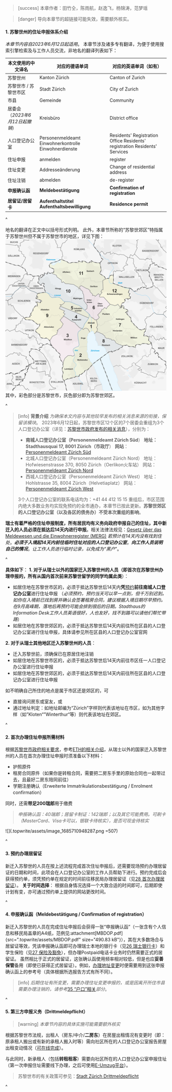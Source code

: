 > [success] 本章作者：田竹仝，陈雨航，赵逸飞，杨锦涛，范梦瑶

> [danger] 导向本章节的超链接可能失效，需要额外核实。

#### **1. 苏黎世州的住址申报体系介绍**

*本章节内容自2023年6月12日起适用*。
本章节涉及诸多专有翻译，为便于使用搜索引擎检索及与工作人员交流，非地名的翻译列表如下：

| 本文使用的中文译名             | 对应的德语单词                                                      | 对应的英语单词（如有）                                                                        |
| --------------------- | ------------------------------------------------------------ | ---------------------------------------------------------------------------------- |
| 苏黎世州                  | Kanton Zürich                                                | Canton of Zurich                                                                   |
| 苏黎世市 / 苏黎世市区          | Stadt Zürich                                                 | City of Zurich                                                                     |
| 市县                    | Gemeinde                                                     | Community                                                                          |
| 居委会 （*2023年6月12日起撤销*） | Kreisbüro                                                    | District office                                                                    |
| 人口登记办公室               | Personenmeldeamt&#xA;Einwohnerkontrolle&#xA;Einwohnerdienste | Residents' Registration Office&#xA;Residents' registration&#xA;Residents' Services |
| 住址申报                  | anmelden                                                     | register                                                                           |
| 住址变更                  | Addresseänderung                                             | Change of residential address                                                      |
| 住址注销                  | abmelden                                                     | de-register                                                                        |
| **申报确认函**             | **Meldebestätigung**                                         | **Confirmation of registration**                                                   |
| **居留证/居留卡**           | **Aufenthaltstitel**&#xA;**Aufenthaltsbewilligung**          | **Residence permit**                                                               |

^

地名的翻译在正文中以括号形式列明。
此外，本章节所称的“苏黎世郊区”特指属于苏黎世州但不属于苏黎世市的地区，详见下图：
![](.topwrite/assets/image_1685999282078.png)
其中，彩色部分是苏黎世市，灰色部分即为苏黎世郊区。

^

> [info] **背景介绍**
> *为确保本文内容与其他较早发布的相关消息来源的衔接，保留该模块*。
> 2023年6月12日起，苏黎世市区12个区的7个居委会重组为3个人口登记办公室（详见：[苏黎世市政府发布的相关消息](https://www.stadt-zuerich.ch/prd/de/index/ueber_das_departement/medien/medienmitteilungen/2023/maerz/230314a.html)），分别为：
>
> * **南城人口登记办公室（Personenmeldeamt Zürich Süd**）
>   **地址：Stadthausquai 17, 8001 Zürich（市政厅**）
>   **网站**：[Personenmeldeamt Zürich Süd](https://www.stadt-zuerich.ch/prd/de/index/bevoelkerungsamt/kontakt-oeffnungszeiten/kontakte-und-oeffnungszeiten-pma/kb01.html)
> * 北城人口登记办公室（Personenmeldeamt Zürich Nord）
>   地址：Hofwiesenstrasse 370, 8050 Zürich（Oerlikon火车站）
>   网站：[Personenmeldeamt Zürich Nord](https://www.stadt-zuerich.ch/prd/de/index/bevoelkerungsamt/kontakt-oeffnungszeiten/kontakte-und-oeffnungszeiten-pma/kb11.html)
> * 西城人口登记办公室（Personenmeldeamt Zürich West）
>   地址：Hohlstrasse 35, 8004 Zürich（Helvetiaplatz）
>   网站：[Personenmeldeamt Zürich West](https://www.stadt-zuerich.ch/prd/de/index/bevoelkerungsamt/kontakt-oeffnungszeiten/kontakte-und-oeffnungszeiten-pma/kb04.html)
>
> 3个人口登记办公室的联系电话均为：+41 44 412 15 15
> 重组后，市区范围内绝大多数业务均实现免预约的全市通办，本章节已按此更新。**苏黎世郊区的人口登记办公室（以及各区的债务办）不受本次重组的影响**。

**瑞士有着严格的住址申报制度，所有居民均有义务向政府申报自己的住址，其中新迁入的人员必须在抵达后14天内进行申报**。相关法律法规见：[Gesetz über das Meldewesen und die Einwohnerregister (MERG)](http://www2.zhlex.zh.ch/appl/zhlex_r.nsf/0/37FA9D3FAA0D5447C1257F1D004A8834/$file/142.1_11.5.15_91.pdf)
*若预计在14天内没有找到住处*，***必须于入境起14天内前往临时住址对应的人口登记办公室***，***向工作人员说明自己的情况***，*让工作人员进行临时记录，以免成为“黑户*”。

^

**具体如下**：
**1. 对于从瑞士以外的国家迁入苏黎世州的人员（即首次在苏黎世州办理申报的，所有从国内首次前来苏黎世留学的同学均属此类**）：

* 如居住地在苏黎世市区的，必须于抵达苏黎世后14天内**凭**[预约](https://www.etermin.net/personenmeldeamtsued)**前往南城人口登记办公室**进行住址申报
  （*必须预约，预约当天可以早一点到，但千万别迟到。如你在入境前已找到房并确认会签署租房合同，建议根据入境日期尽早预约。在9月高峰期，落地后再预约可能会排到很后的日期。Stadthaus的Information Desk工作人员英语很好，人也友好，找不到路可以请他们帮忙带路*）
* 如居住地在苏黎世郊区的，必须于抵达苏黎世后14天内前往所在区县的人口登记办公室进行住址申报，具体请参见所在区县的人口登记办公室官网

**2. 对于从瑞士其他地区迁入苏黎世州的人员**：

* 迁入苏黎世前，须确保已在原居住地注销
* 如居住地在苏黎世市区的，必须于抵达苏黎世后14天内前往市区任一人口登记办公室进行住址申报
* 如居住地在苏黎世郊区的，必须于抵达苏黎世后14天内前往所在区县的人口登记办公室进行住址申报

如不明确自己所住的地点是属于市区还是郊区的，可

* 直接询问房东或室友，或
* 通过地址判定：如地址邮编为“Zürich”字样则代表该地址在市区，如为其他字样（如”Kloten“”Winterthur“等）则代表该地址在郊区。

^

#### **2. 首次办理住址申报所需材料**

根据[苏黎世市政府相关要求](https://www.stadt-zuerich.ch/prd/de/index/bevoelkerungsamt/umziehenmelden/zuzug.html)，参考[ETH的相关介绍](https://ethz.ch/de/studium/international/nach-ankunft/aufenthaltsbewilligung.html)，从瑞士以外的国家迁入苏黎世州的人员在首次办理住址申报时须准备以下材料：

* 护照原件
* 租房合同原件（如果你是转租合同，需要把二房东手里的原始合同也一起带过去，且最好二房东陪同前往）
* 学期注册确认（Erweiterte Immatrikulationsbestätigung / Enrolment confirmation）

同时，还需**带足200瑞郎**用于缴费

> *申报确认函：40瑞郎；居留卡制证：142瑞郎；以及其它可能费用。可刷卡（MasterCard、Visa卡可以，银联卡待核实），是否可现金待核实*

![](.topwrite/assets/image_1685710948287.png =507)

^

#### **3**. **预约办理居留证**

新迁入苏黎世的人员在按上述流程完成首次住址申报后，还需要现场预约办理居留证的日期和时间，此项会在人口登记办公室的工作人员帮助下进行。预约完成后会获得预约单，须凭预约单在规定的时间前往移民局办理居留证（见[28 首次办理居留证](28居留证的办理.md)）。
**关于时间选择**： 根据自身情况选择一个大致合适的时间即可，后期即使计划有变，亦可通过预约单上提供的网站更改时间。

^

#### **4. 申报确认函（Meldebestätigung / Confirmation of registration**）

新迁入苏黎世的人员在完成住址申报后会获得一张“申报确认函”（一张含有个人信息和移民局盖章的A4纸，范例见:attachment[MBDOP.pdf]{src=".topwrite/assets/MBDOP.pdf" size="490.83 kB"}），其在大多数场合与居留证等效，凭该申报确认函即可办理瑞士本地的银行卡（见[26 瑞士银行卡](26瑞士银行卡.md)）和学生保险（见[27 保险及豁免](27保险及豁免.md)），但办理Postpaid电话卡业务时仍然需要正式的居留证。
虽然相比于正式的居留证，这张确认函使用频率相对较低，但是也应**妥善保管**备用（即使已获得正式居留证）。例如，[办理地址变更](https://www.stadt-zuerich.ch/prd/de/index/bevoelkerungsamt/umziehenmelden/umzug.html)时便需要用到这张申报确认函上的参考号（具体根据所选报告方式有所不同）。

> [info] *后期住址有所变更，需要办理住址变更申报的，或是因离开所住市县需要办理注销的，请参考*[35 “户口”相关](35“户口”相关.md)*部分*。

^

#### **5. 第三方申报义务（Drittmeldepflicht**）

> [warning] *本章节内容的具体实施可能需要额外核实*

根据苏黎世市法规，出租人（房东/中介/**二房东**）在房屋出租情况有变更时（即：原承租人搬出或有新的承租人搬入时等）需向社区所在的人口登记办公室报告房屋出租变动情况（[可在线完成](https://www.drittmeldung.ch/ui/#/home)）。

与此同时，新承租人（包括**转租租客**）需要向社区所在的人口登记办公室申报住址（第一次申报住址需要线下办理，之后可使用[E-Umzug平台](https://www.stadt-zuerich.ch/prd/de/index/bevoelkerungsamt/onlineschalter/eumzug.html)）。

> 苏黎世市的有关政策可参见：[Stadt Zürich Drittmeldepflicht](https://www.stadt-zuerich.ch/prd/de/index/bevoelkerungsamt/umziehenmelden/drittmeldepflicht.html)

^
